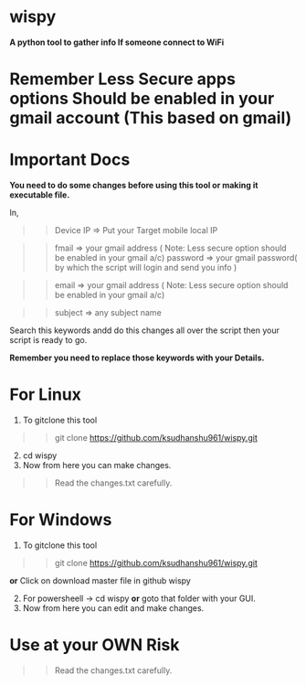 # wispy
**A python tool to gather info If someone connect to WiFi**



# Remember Less Secure apps options Should be enabled in your gmail account (This based on gmail)



# Important Docs

**You need to do some changes before using this tool or making it executable file.**

In,

>> Device IP => Put your Target mobile local IP

>> fmail => your gmail address ( Note: Less secure option should be enabled in your gmail a/c)
>> password => your gmail password( by which the script will login and send you info )


>> email => your gmail address ( Note: Less secure option should be enabled in your gmail a/c)


>> subject => any subject name


Search this keywords andd do this changes all over the script then your script is ready to go.

**Remember you need to replace those keywords  with your Details.**




# For Linux

1. To gitclone this tool
 >> git clone https://github.com/ksudhanshu961/wispy.git

2. cd wispy
3. Now from here you can make changes.
  >> Read the changes.txt carefully.
  
# For Windows

1. To gitclone this tool
 >> git clone https://github.com/ksudhanshu961/wispy.git

**or**
Click on download master file in github wispy


2. For powersheell -> cd wispy **or** goto that folder with your GUI.
3. Now from here you can edit and make changes.


# Use at your OWN Risk
  >> Read the changes.txt carefully.




